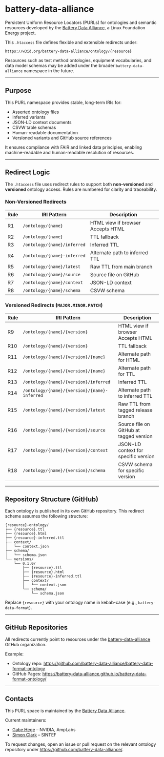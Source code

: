 # battery-data-alliance

Persistent Uniform Resource Locators (PURLs) for ontologies and semantic resources developed by the [Battery Data Alliance](https://lfenergy.org/projects/battery-data-alliance/), a Linux Foundation Energy project.

This `.htaccess` file defines flexible and extensible redirects under:

```
https://w3id.org/battery-data-alliance/ontology/{resource}
```

Resources such as test method ontologies, equipment vocabularies, and data model schemas may be added under the broader `battery-data-alliance` namespace in the future.

---

## Purpose

This PURL namespace provides stable, long-term IRIs for:

- Asserted ontology files
- Inferred variants
- JSON-LD context documents
- CSVW table schemas
- Human-readable documentation
- Versioned variants and GitHub source references

It ensures compliance with FAIR and linked data principles, enabling machine-readable and human-readable resolution of resources.

---

## Redirect Logic

The `.htaccess` file uses redirect rules to support both **non-versioned** and **versioned** ontology access. Rules are numbered for clarity and traceability.

### Non-Versioned Redirects

| Rule | IRI Pattern                          | Description                                |
|------|--------------------------------------|--------------------------------------------|
| R1   | `/ontology/{name}`                  | HTML view if browser Accepts HTML          |
| R2   | `/ontology/{name}`                  | TTL fallback                               |
| R3   | `/ontology/{name}/inferred`         | Inferred TTL                               |
| R4   | `/ontology/{name}-inferred`         | Alternate path to inferred TTL             |
| R5   | `/ontology/{name}/latest`           | Raw TTL from main branch                   |
| R6   | `/ontology/{name}/source`           | Source file on GitHub                      |
| R7   | `/ontology/{name}/context`          | JSON-LD context                            |
| R8   | `/ontology/{name}/schema`           | CSVW schema                                |

### Versioned Redirects (`MAJOR.MINOR.PATCH`)

| Rule | IRI Pattern                                           | Description                                |
|------|--------------------------------------------------------|--------------------------------------------|
| R9   | `/ontology/{name}/{version}`                         | HTML view if browser Accepts HTML          |
| R10  | `/ontology/{name}/{version}`                         | TTL fallback                               |
| R11  | `/ontology/{name}/{version}/{name}`                  | Alternate path for HTML                    |
| R12  | `/ontology/{name}/{version}/{name}`                  | Alternate path for TTL                     |
| R13  | `/ontology/{name}/{version}/inferred`                | Inferred TTL                               |
| R14  | `/ontology/{name}/{version}/{name}-inferred`         | Alternate path to inferred TTL             |
| R15  | `/ontology/{name}/{version}/latest`                  | Raw TTL from tagged release branch         |
| R16  | `/ontology/{name}/{version}/source`                  | Source file on GitHub at tagged version    |
| R17  | `/ontology/{name}/{version}/context`                 | JSON-LD context for specific version       |
| R18  | `/ontology/{name}/{version}/schema`                  | CSVW schema for specific version           |

---

## Repository Structure (GitHub)

Each ontology is published in its own GitHub repository. This redirect scheme assumes the following structure:

```
{resource}-ontology/
├── {resource}.ttl
├── {resource}.html
├── {resource}-inferred.ttl
├── context/
│   └── context.json
├── schema/
│   └── schema.json
└── versions/
    └── 0.1.0/
        ├── {resource}.ttl
        ├── {resource}.html
        ├── {resource}-inferred.ttl
        ├── context/
        │   └── context.json
        └── schema/
            └── schema.json
```

Replace `{resource}` with your ontology name in kebab-case (e.g., `battery-data-format`).

---

## GitHub Repositories

All redirects currently point to resources under the [battery-data-alliance](https://github.com/battery-data-alliance) GitHub organization.

Example:

- Ontology repo: https://github.com/battery-data-alliance/battery-data-format-ontology
- GitHub Pages: https://battery-data-alliance.github.io/battery-data-format-ontology/

---

## Contacts

This PURL space is maintained by the [Battery Data Alliance](https://lfenergy.org/projects/battery-data-alliance/).

Current maintainers:

- [Gabe Hege](https://github.com/pghege) – NVIDIA, AmpLabs  
- [Simon Clark](https://github.com/jsimonclark) – SINTEF

To request changes, open an issue or pull request on the relevant ontology repository under https://github.com/battery-data-alliance/.
